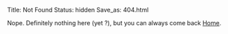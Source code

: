 Title: Not Found
Status: hidden
Save_as: 404.html

Nope. Definitely nothing here (yet ?), but you can always come back [Home](/index.html).